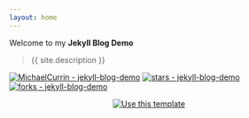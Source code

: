 ```yaml
---
layout: home
---
```


<!-- TODO: Replace all the content below with you own -->

Welcome to my **Jekyll Blog Demo**

> {{ site.description }}

[![MichaelCurrin - jekyll-blog-demo](https://img.shields.io/static/v1?label=MichaelCurrin&message=jekyll-blog-demo&color=blue&logo=github)](https://github.com/MichaelCurrin/jekyll-blog-demo)
[![stars - jekyll-blog-demo](https://img.shields.io/github/stars/MichaelCurrin/jekyll-blog-demo?style=social)](https://github.com/MichaelCurrin/jekyll-blog-demo)
[![forks - jekyll-blog-demo](https://img.shields.io/github/forks/MichaelCurrin/jekyll-blog-demo?style=social)](https://github.com/MichaelCurrin/jekyll-blog-demo)


<div align="center">
    <a href="https://github.com/MichaelCurrin/jekyll-blog-demo/generate">
        <img src="https://img.shields.io/static/v1?label=+&amp;message=Use+this+template&amp;color=2ea44f&amp;style=for-the-badge&amp;logo=github" 
            alt="Use this template" />
    </a>
</div>
